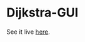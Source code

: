 # Dijkstra-GUI
See it live <a href="https://jordan-checkoff.github.io/Dijkstra-GUI" target="_blank">here</a>.
